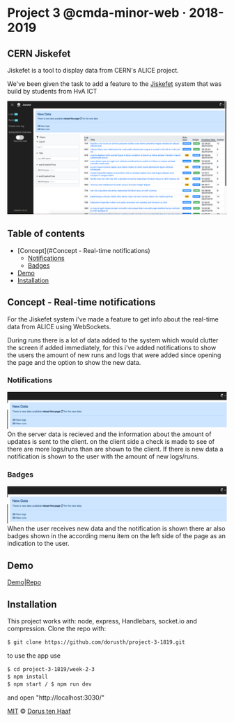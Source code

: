 # Project 3 @cmda-minor-web · 2018-2019

## CERN Jiskefet
Jiskefet is a tool to display data from CERN's ALICE project.

We've been given the task to add a feature to the [Jiskefet](http://cmd.jiskefet.io) system that was build by students from HvA ICT

![app](readme-img/app.png)

## Table of contents
- [Concept](#Concept - Real-time notifications)
  - [Notifications](#Notifications)
  - [Badges](#Badges)
- [Demo](#Demo)
- [Installation](#Installation)

## Concept - Real-time notifications
For the Jiskefet system i've made a feature to get info about the real-time data from ALICE using WebSockets.

During runs there is a lot of data added to the system which would clutter the screen if added immediately, for this i've added notifications to show the users the amount of new runs and logs that were added since opening the page and the option to show the new data.

### Notifications
![notifications](readme-img/notification.png)
On the server data is recieved and the information about the amount of updates is sent to the client. on the client side a check is made to see of there are more logs/runs than are shown to the client. If there is new data a notification is shown to the user with the amount of new logs/runs.

### Badges
![badges](readme-img/notification.png)
When the user receives new data and the notification is shown there ar also badges shown in the according menu item on the left side of the page as an indication to the user.

## Demo
[Demo](https://twitlang.herokuapp.com/)|[Repo](https://github.com/dorusth/project-3-1819)

## Installation
This project works with: node, express, Handlebars, socket.io and compression.
Clone the repo with:
```bash
$ git clone https://github.com/dorusth/project-3-1819.git
```
to use the app use
```bash
$ cd project-3-1819/week-2-3
$ npm install
$ npm start / $ npm run dev
```
and open "http://localhost:3030/"



[MIT](LICENCE) © [Dorus ten Haaf](https://dorustenhaaf.com)
